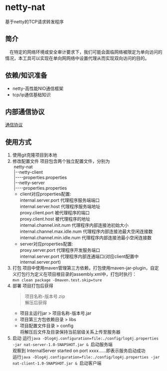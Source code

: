 # netty-nat

基于netty的TCP请求转发程序

## 简介
　在特定的网络环境或安全审计要求下，我们可能会面临网络被限定为单向访问的情况，本工具可以实现在单向网网络中设置代理从而实现双向访问的目的。  

## 依赖/知识准备
- netty-高性能NIO通信框架
- tcp/ip通信基础知识

## 内部通信协议
[通信协议](www.baidu.com)
    
## 使用方式
1. 使用git克隆项目到本地
2. 修改配置文件
    项目包含两个独立配置文件，分别为  
&nbsp;netty-nat  
&nbsp;|--netty-client  
&nbsp;|----properties.properties  
&nbsp;|--netty-server  
&nbsp;|----properties.properties  
    - client对应properties配置:  
    internal.server.port            代理程序服务端端口  
    internal.server.host            代理程序服务端地址  
    proxy.client.port               被代理程序的端口  
    proxy.client.host               被代理程序的地址  
    internal.channel.init.num       代理程序内部连接池初始大小  
    internal.channel.max.idle.num   代理程序内部连接池最大空闲连接数  
    internal.channel.min.idle.num   代理程序内部连接池最小空闲连接数  
    - server对应properties配置:  
    proxy.server.port               代理程序开发服务端口  
    internal.server.port            代理程序内部连通端口(对应client配置中internal.server.port)  
3. 打包
    项目中使用maven管理第三方依赖，打包使用maven-jar-plugin，自定义打包行为定义在项目根目录的assembly.xml中，打包时执行：  
```mvn clean package -Dmaven.test.skip=ture```
4. 部署
    项目打包后获得  
    > 项目名称-版本号.zip  
    解压后获得  
    - 项目主运行jar >  项目名称-版本号.jar  
    - 项目第三方包依赖目录 > libs  
    - 项目配置文件目录 > config  
    将解压后文件及目录保持当前层级关系上传至服务器  
5. 启动
    运行```java -Dlog4j.configuration=file:./config/log4j.properties -jar nat-server-1.0-SNAPSHOT.jar & ```启动服务端  
    观察到 InternalServer started on port xxxx......即表示服务启动成功  
    运行```java -Dlog4j.configuration=file:./config/log4j.properties -jar nat-client-1.0-SNAPSHOT.jar & ```启动客户端  

